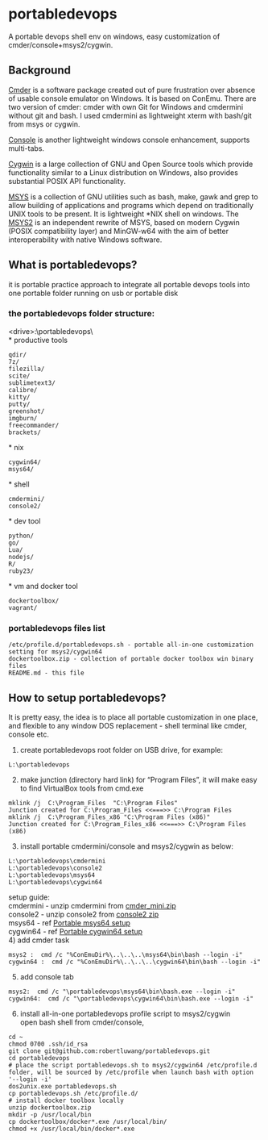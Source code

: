 # portabledevops

A portable devops shell env on windows, easy customization of cmder/console+msys2/cygwin.

## Background

[Cmder](https://github.com/cmderdev/cmder) is a software package created out of pure frustration over absence of usable console emulator on Windows. It is based on ConEmu. There are two version of cmder: cmder with own Git for Windows and cmdermini without git and bash. I used cmdermini as lightweight xterm with bash/git from msys or cygwin.

[Console](https://sourceforge.net/projects/console/) is another lightweight windows console enhancement, supports multi-tabs.

[Cygwin](https://cygwin.com/) is a large collection of GNU and Open Source tools which provide functionality similar to a Linux distribution on Windows, also provides substantial POSIX API functionality.

[MSYS](http://www.mingw.org/wiki/MSYS) is a collection of GNU utilities such as bash, make, gawk and grep to allow building of applications and programs which depend on traditionally UNIX tools to be present. It is lightweight *NIX shell on windows. The [MSYS2](https://sourceforge.net/projects/msys2/?source=navbar) is an independent rewrite of MSYS, based on modern Cygwin (POSIX compatibility layer) and MinGW-w64 with the aim of better interoperability with native Windows software.

## What is portabledevops?

it is portable practice approach to integrate all portable devops tools into one portable folder running on usb or portable disk  
### the portabledevops folder structure:    
&lt;drive&gt;:\portabledevops\  
\* productive tools      
```
qdir/   
7z/   
filezilla/   
scite/                 
sublimetext3/  
calibre/  
kitty/  
putty/  
greenshot/             
imgburn/  
freecommander/  
brackets/ 
```
\* nix 
```
cygwin64/ 
msys64/
```
\* shell 
```
cmdermini/             
console2/
```
\* dev tool
```    
python/               
go/                                              
Lua/                                   
nodejs/                
R/                     
ruby23/
```
\* vm and docker tool
```
dockertoolbox/        
vagrant/  
```

### portabledevops files list 
``` 
/etc/profile.d/portabledevops.sh - portable all-in-one customization setting for msys2/cygwin64  
dockertoolbox.zip - collection of portable docker toolbox win binary files 
README.md - this file   
```

## How to setup portabledevops?

It is pretty easy, the idea is to place all portable customization in one place, and flexible to any window DOS replacement - shell terminal like cmder, console etc. 
1) create portabledevops root folder on USB drive, for example: 
```
L:\portabledevops
```
2) make junction (directory hard link) for “Program Files”, it will make easy to find VirtualBox tools 
from cmd.exe 
```
mklink /j  C:\Program_Files  "C:\Program Files"
Junction created for C:\Program_Files <<===>> C:\Program Files
mklink /j  C:\Program_Files_x86 "C:\Program Files (x86)"
Junction created for C:\Program_Files_x86 <<===>> C:\Program Files (x86)
```
3) install portable cmdermini/console and msys2/cygwin as below: 
```
L:\portabledevops\cmdermini    
L:\portabledevops\console2    
L:\portabledevops\msys64     
L:\portabledevops\cygwin64   
```
setup guide:  
cmdermini - unzip cmdermini from [cmder_mini.zip](https://github.com/cmderdev/cmder/releases)  
console2 - unzip console2 from [console2 zip](https://sourceforge.net/projects/console/)  
msys64 - ref [Portable msys64 setup](http://dreamcloud.artark.ca/portable-msys64-setup/)  
cygwin64 - ref [Portable cygwin64 setup](http://dreamcloud.artark.ca/portable-cygwin64-setup/)  
4) add cmder task   
```
msys2 :  cmd /c "%ConEmuDir%\..\..\..\msys64\bin\bash --login -i"
cygwin64 :  cmd /c "%ConEmuDir%\..\..\..\cygwin64\bin\bash --login -i"
``` 
5) add console tab  
```
msys2:  cmd /c "\portabledevops\msys64\bin\bash.exe --login -i"
cygwin64:  cmd /c "\portabledevops\cygwin64\bin\bash.exe --login -i"  
``` 
6) install all-in-one portabledevops profile script to msys2/cygwin  
open bash shell from cmder/console, 
```
cd ~
chmod 0700 .ssh/id_rsa
git clone git@github.com:robertluwang/portabledevops.git
cd portabledevops
# place the script portabledevops.sh to msys2/cygwin64 /etc/profile.d folder, will be sourced by /etc/profile when launch bash with option  '--login -i'   
dos2unix.exe portabledevops.sh
cp portabledevops.sh /etc/profile.d/ 
# install docker toolbox locally
unzip dockertoolbox.zip
mkdir -p /usr/local/bin
cp dockertoolbox/docker*.exe /usr/local/bin/
chmod +x /usr/local/bin/docker*.exe
```

